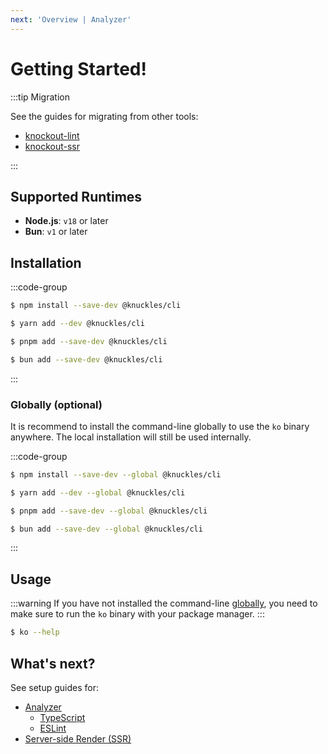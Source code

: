 ```yaml
---
next: 'Overview | Analyzer'
---
```


# Getting Started!

:::tip Migration

See the guides for migrating from other tools:

- [knockout-lint](/docs/migration/knockout-lint)
- [knockout-ssr](/docs/migration/knockout-ssr)

:::

## Supported Runtimes

- **Node.js**: `v18` or later
- **Bun**: `v1` or later

## Installation

:::code-group

```sh [npm]
$ npm install --save-dev @knuckles/cli
```

```sh [yarn]
$ yarn add --dev @knuckles/cli
```

```sh [pnpm]
$ pnpm add --save-dev @knuckles/cli
```

```sh [bun]
$ bun add --save-dev @knuckles/cli
```

:::

### Globally (optional)

It is recommend to install the command-line globally to use the `ko` binary anywhere. The local installation will still be used internally.

:::code-group

```sh [npm]
$ npm install --save-dev --global @knuckles/cli
```

```sh [yarn]
$ yarn add --dev --global @knuckles/cli
```

```sh [pnpm]
$ pnpm add --save-dev --global @knuckles/cli
```

```sh [bun]
$ bun add --save-dev --global @knuckles/cli
```

:::

## Usage

:::warning
If you have not installed the command-line [globally](#globally-optional), you need to make sure to run the `ko` binary with your package manager.
:::

```sh
$ ko --help
```

## What's next?

See setup guides for:

- [Analyzer](/docs/analyzer/setup)
  - [TypeScript](/docs/analyzer/typescript)
  - [ESLint](/docs/analyzer/eslint)
- [Server-side Render (SSR)](/docs/analyzer/setup)
